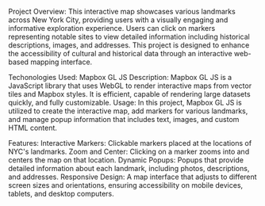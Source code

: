 Project Overview:
This interactive map showcases various landmarks across New York City, providing users with a visually engaging and informative exploration experience. 
Users can click on markers representing notable sites to view detailed information including historical descriptions, images, and addresses. 
This project is designed to enhance the accessibility of cultural and historical data through an interactive web-based mapping interface.

Techonologies Used:
Mapbox GL JS
Description: Mapbox GL JS is a JavaScript library that uses WebGL to render interactive maps from vector tiles and Mapbox styles. It is efficient, capable of rendering large datasets quickly, and fully customizable.
Usage: In this project, Mapbox GL JS is utilized to create the interactive map, add markers for various landmarks, and manage popup information that includes text, images, and custom HTML content.

Features:
Interactive Markers: Clickable markers placed at the locations of NYC's landmarks.
Zoom and Center: Clicking on a marker zooms into and centers the map on that location.
Dynamic Popups: Popups that provide detailed information about each landmark, including photos, descriptions, and addresses.
Responsive Design: A map interface that adjusts to different screen sizes and orientations, ensuring accessibility on mobile devices, tablets, and desktop computers.
